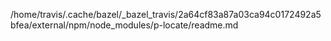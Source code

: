 /home/travis/.cache/bazel/_bazel_travis/2a64cf83a87a03ca94c0172492a5bfea/external/npm/node_modules/p-locate/readme.md